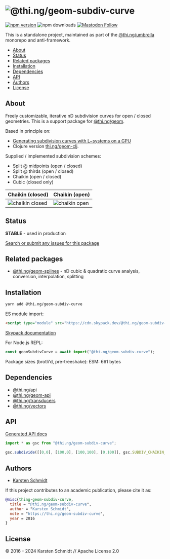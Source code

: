 <!-- This file is generated - DO NOT EDIT! -->
<!-- Please see: https://github.com/thi-ng/umbrella/blob/develop/CONTRIBUTING.md#changes-to-readme-files -->

# ![@thi.ng/geom-subdiv-curve](https://media.thi.ng/umbrella/banners-20230807/thing-geom-subdiv-curve.svg?bdc2afc9)

[![npm version](https://img.shields.io/npm/v/@thi.ng/geom-subdiv-curve.svg)](https://www.npmjs.com/package/@thi.ng/geom-subdiv-curve)
![npm downloads](https://img.shields.io/npm/dm/@thi.ng/geom-subdiv-curve.svg)
[![Mastodon Follow](https://img.shields.io/mastodon/follow/109331703950160316?domain=https%3A%2F%2Fmastodon.thi.ng&style=social)](https://mastodon.thi.ng/@toxi)

This is a standalone project, maintained as part of the
[@thi.ng/umbrella](https://github.com/thi-ng/umbrella/) monorepo and
anti-framework.

- [About](#about)
- [Status](#status)
- [Related packages](#related-packages)
- [Installation](#installation)
- [Dependencies](#dependencies)
- [API](#api)
- [Authors](#authors)
- [License](#license)

## About

Freely customizable, iterative nD subdivision curves for open / closed geometries. This is a support package for [@thi.ng/geom](https://github.com/thi-ng/umbrella/tree/develop/packages/geom).

Based in principle on:

- [Generating subdivision curves with L−systems on a
  GPU](http://algorithmicbotany.org/papers/subgpu.sig2003.pdf)
- Clojure version [thi.ng/geom-clj](http://thi.ng/geom-clj).

Supplied / implemented subdivision schemes:

- Split @ midpoints (open / closed)
- Split @ thirds (open / closed)
- Chaikin (open / closed)
- Cubic (closed only)

| Chaikin (closed)                                        | Chaikin (open)                                      |
|---------------------------------------------------------|-----------------------------------------------------|
| ![chaikin closed](../../assets/geom/chaikin-closed.svg) | ![chaikin open](../../assets/geom/chaikin-open.svg) |

## Status

**STABLE** - used in production

[Search or submit any issues for this package](https://github.com/thi-ng/umbrella/issues?q=%5Bgeom-subdiv-curve%5D+in%3Atitle)

## Related packages

- [@thi.ng/geom-splines](https://github.com/thi-ng/umbrella/tree/develop/packages/geom-splines) - nD cubic & quadratic curve analysis, conversion, interpolation, splitting

## Installation

```bash
yarn add @thi.ng/geom-subdiv-curve
```

ES module import:

```html
<script type="module" src="https://cdn.skypack.dev/@thi.ng/geom-subdiv-curve"></script>
```

[Skypack documentation](https://docs.skypack.dev/)

For Node.js REPL:

```js
const geomSubdivCurve = await import("@thi.ng/geom-subdiv-curve");
```

Package sizes (brotli'd, pre-treeshake): ESM: 661 bytes

## Dependencies

- [@thi.ng/api](https://github.com/thi-ng/umbrella/tree/develop/packages/api)
- [@thi.ng/geom-api](https://github.com/thi-ng/umbrella/tree/develop/packages/geom-api)
- [@thi.ng/transducers](https://github.com/thi-ng/umbrella/tree/develop/packages/transducers)
- [@thi.ng/vectors](https://github.com/thi-ng/umbrella/tree/develop/packages/vectors)

## API

[Generated API docs](https://docs.thi.ng/umbrella/geom-subdiv-curve/)

```ts
import * as gsc from "@thi.ng/geom-subdiv-curve";

gsc.subdivide([[0,0], [100,0], [100,100], [0,100]], gsc.SUBDIV_CHAIKIN_CLOSED, 4)
```

## Authors

- [Karsten Schmidt](https://thi.ng)

If this project contributes to an academic publication, please cite it as:

```bibtex
@misc{thing-geom-subdiv-curve,
  title = "@thi.ng/geom-subdiv-curve",
  author = "Karsten Schmidt",
  note = "https://thi.ng/geom-subdiv-curve",
  year = 2016
}
```

## License

&copy; 2016 - 2024 Karsten Schmidt // Apache License 2.0
